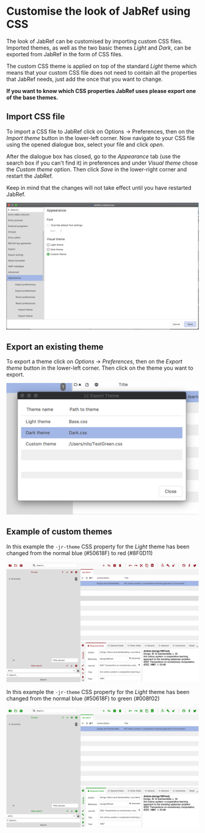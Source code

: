 # Customise the look of JabRef using CSS

The look of JabRef can be customised by importing custom CSS files. Imported themes, as well as the two basic themes _Light_ and _Dark_, can be exported from JabRef in the form of CSS files.

The custom CSS theme is applied on top of the standard _Light_ theme which means that your custom CSS file does not need to contain all the properties that JabRef needs, just add the once that you want to change.

**If you want to know which CSS properties JabRef uses please export one of the base themes.**

## Import CSS file

To import a CSS file to JabRef click on Options -> Preferences, then on the _Import theme_ button in the lower-left corner. Now navigate to your CSS file using the opened dialogue box, select your file and click _open_.

After the dialogue box has closed, go to the _Appearance_ tab (use the search box if you can't find it) in preferences and under _Visual theme_ chose the _Custom theme_ option. Then click _Save_ in the lower-right corner and restart the JabRef.

Keep in mind that the changes will not take effect until you have restarted JabRef.

![Custom theme toggled](../.gitbook/assets/custom-theme-toggled.png)

## Export an existing theme

To export a theme click on _Options_ -> _Preferences_,  then on the _Export theme_ button in the lower-left corner. Then click on the theme you want to export.

![Export theme dialog](../.gitbook/assets/export-theme-dialog-window.png)

## Example of custom themes

In this example the `-jr-theme` CSS property for the _Light_ theme has been changed from the normal blue (#50618F) to red (#8F0D11)

![Red Light theme](../.gitbook/assets/custom-theme-red.png)

In this example the `-jr-theme` CSS property for the _Light_ theme has been changed from the normal blue (#50618F) to green (#008f02)

![Green Light theme](../.gitbook/assets/custom-theme-green.png)
